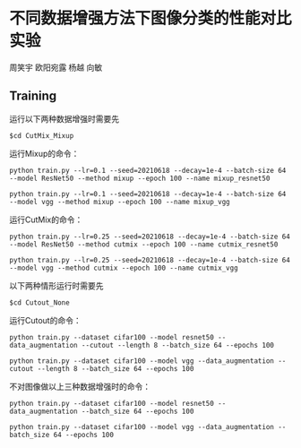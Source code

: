 

# 不同数据增强方法下图像分类的性能对比实验

周笑宇 欧阳宛露 杨越 向敏

## Training

运行以下两种数据增强时需要先

```
$cd CutMix_Mixup
```

运行Mixup的命令：

```
python train.py --lr=0.1 --seed=20210618 --decay=1e-4 --batch-size 64 --model ResNet50 --method mixup --epoch 100 --name mixup_resnet50

python train.py --lr=0.1 --seed=20210618 --decay=1e-4 --batch-size 64 --model vgg --method mixup --epoch 100 --name mixup_vgg
```

运行CutMix的命令：

```
python train.py --lr=0.25 --seed=20210618 --decay=1e-4 --batch-size 64 --model ResNet50 --method cutmix --epoch 100 --name cutmix_resnet50

python train.py --lr=0.25 --seed=20210618 --decay=1e-4 --batch-size 64 --model vgg --method cutmix --epoch 100 --name cutmix_vgg
```

以下两种情形运行时需要先

```
$cd Cutout_None
```

运行Cutout的命令：

```
python train.py --dataset cifar100 --model resnet50 --data_augmentation --cutout --length 8 --batch_size 64 --epochs 100

python train.py --dataset cifar100 --model vgg --data_augmentation --cutout --length 8 --batch_size 64 --epochs 100
```

不对图像做以上三种数据增强时的命令：

```
python train.py --dataset cifar100 --model resnet50 --data_augmentation --batch_size 64 --epochs 100

python train.py --dataset cifar100 --model vgg --data_augmentation --batch_size 64 --epochs 100
```

